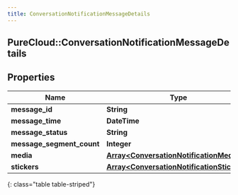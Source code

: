 ```yaml
---
title: ConversationNotificationMessageDetails
---
```

## PureCloud::ConversationNotificationMessageDetails

## Properties

|Name | Type | Description | Notes|
|------------ | ------------- | ------------- | -------------|
| **message_id** | **String** |  | [optional] |
| **message_time** | **DateTime** |  | [optional] |
| **message_status** | **String** |  | [optional] |
| **message_segment_count** | **Integer** |  | [optional] |
| **media** | [**Array&lt;ConversationNotificationMedia&gt;**](ConversationNotificationMedia.html) |  | [optional] |
| **stickers** | [**Array&lt;ConversationNotificationStickers&gt;**](ConversationNotificationStickers.html) |  | [optional] |
{: class="table table-striped"}



